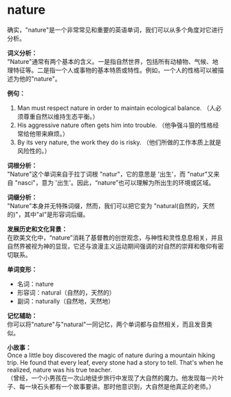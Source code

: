 # nature

确实，"nature"是一个非常常见和重要的英语单词，我们可以从多个角度对它进行分析。

  

**词义分析：**  
"Nature"通常有两个基本的含义。一是指自然世界，包括所有动植物、气候、地理特征等。二是指一个人或事物的基本特质或特性。例如，一个人的性格可以被描述为他的"nature"。

  

**例句：**

  

1.  Man must respect nature in order to maintain ecological balance. （人必须尊重自然以维持生态平衡。）
2.  His aggressive nature often gets him into trouble. （他争强斗狠的性格经常给他带来麻烦。）
3.  By its very nature, the work they do is risky. （他们所做的工作本质上就是风险性的。）

  

**词根分析：**  
"Nature"这个单词来自于拉丁词根 "natur"，它的意思是 '出生'，而 "natur"又来自 "nasci"，意为 '出生'。因此，“nature”也可以理解为所出生的环境或区域。

  

**词缀分析：**  
"Nature"本身并无特殊词缀，然而，我们可以把它变为 "natural(自然的，天然的)"，其中"al"是形容词后缀。

  

**发展历史和文化背景：**  
在欧美文化中，“nature”消耗了基督教的创世观念，与神性和灵性息息相关，并且自然界被视为神的显现，它还与浪漫主义运动期间强调的对自然的崇拜和敬仰有密切联系。

  

**单词变形：**

  

*   名词：nature
*   形容词：natural（自然的，天然的）
*   副词：naturally（自然地，天然地）

  

**记忆辅助：**  
你可以将"nature"与"natural"一同记忆，两个单词都与自然相关，而且发音类似。

  

**小故事：**  
Once a little boy discovered the magic of nature during a mountain hiking trip. He found that every leaf, every stone had a story to tell. That's when he realized, nature was his true teacher.  
（曾经，一个小男孩在一次山地徒步旅行中发现了大自然的魔力。他发现每一片叶子、每一块石头都有一个故事要讲。那时他意识到，大自然是他真正的老师。）
